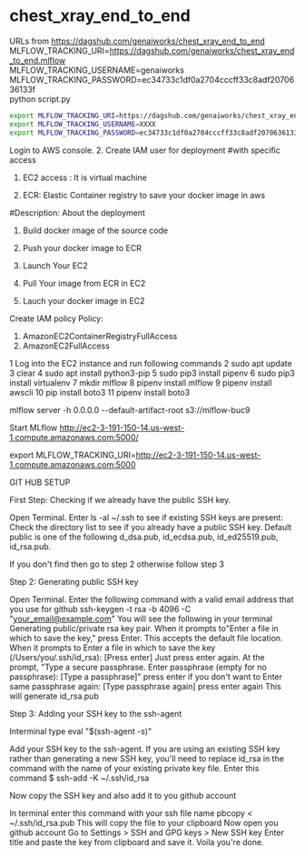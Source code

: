 # chest_xray_end_to_end

URLs from https://dagshub.com/genaiworks/chest_xray_end_to_end
MLFLOW_TRACKING_URI=https://dagshub.com/genaiworks/chest_xray_end_to_end.mlflow \
MLFLOW_TRACKING_USERNAME=genaiworks \
MLFLOW_TRACKING_PASSWORD=ec34733c1df0a2704cccff33c8adf2070636133f \
python script.py

```bash
export MLFLOW_TRACKING_URI=https://dagshub.com/genaiworks/chest_xray_end_to_end.mlflow 
export MLFLOW_TRACKING_USERNAME=XXXX
export MLFLOW_TRACKING_PASSWORD=ec34733c1df0a2704cccff33c8adf2070636133f 
```

 Login to AWS console.
2. Create IAM user for deployment
#with specific access

1. EC2 access : It is virtual machine

2. ECR: Elastic Container registry to save your docker image in aws


#Description: About the deployment

1. Build docker image of the source code

2. Push your docker image to ECR

3. Launch Your EC2 

4. Pull Your image from ECR in EC2

5. Lauch your docker image in EC2

 Create IAM policy Policy:
1. AmazonEC2ContainerRegistryFullAccess
2. AmazonEC2FullAccess

1 Log into the EC2 instance and run following commands
2  sudo apt update
3  clear
4  sudo apt install python3-pip
5  sudo pip3 install pipenv
6  sudo pip3 install virtualenv
7  mkdir mlflow
8  pipenv install mlflow
9  pipenv install awscli
10  pip install boto3
11  pipenv install boto3

   mlflow server -h 0.0.0.0 --default-artifact-root s3://mlflow-buc9

   Start MLflow
   http://ec2-3-191-150-14.us-west-1.compute.amazonaws.com:5000/

export MLFLOW_TRACKING_URI=http://ec2-3-191-150-14.us-west-1.compute.amazonaws.com:5000


GIT HUB SETUP

First Step: Checking if we already have the public SSH key.

Open Terminal.
Enter ls -al ~/.ssh to see if existing SSH keys are present:
Check the directory list to see if you already have a public SSH key. Default public is one of the following d_dsa.pub, id_ecdsa.pub, id_ed25519.pub, id_rsa.pub.

If you don't find then go to step 2 otherwise follow step 3

Step 2: Generating public SSH key

Open Terminal.
Enter the following command with a valid email address that you use for github ssh-keygen -t rsa -b 4096 -C "your_email@example.com"
You will see the following in your terminal Generating public/private rsa key pair. When it prompts to"Enter a file in which to save the key," press Enter. This accepts the default file location. When it prompts to Enter a file in which to save the key (/Users/you/.ssh/id_rsa): [Press enter] Just press enter again.
At the prompt, "Type a secure passphrase. Enter passphrase (empty for no passphrase): [Type a passphrase]" press enter if you don't want to Enter same passphrase again: [Type passphrase again] press enter again
This will generate id_rsa.pub

Step 3: Adding your SSH key to the ssh-agent

Interminal type eval "$(ssh-agent -s)"

Add your SSH key to the ssh-agent. If you are using an existing SSH key rather than generating a new SSH key, you'll need to replace id_rsa in the command with the name of your existing private key file. Enter this command $ ssh-add -K ~/.ssh/id_rsa

Now copy the SSH key and also add it to you github account

In terminal enter this command with your ssh file name pbcopy < ~/.ssh/id_rsa.pub This will copy the file to your clipboard Now open you github account Go to Settings > SSH and GPG keys > New SSH key Enter title and paste the key from clipboard and save it. Voila you're done.
